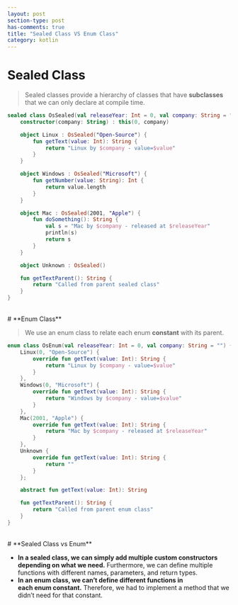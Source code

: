 ```yaml
---
layout: post
section-type: post
has-comments: true
title: "Sealed Class VS Enum Class"
category: kotlin
---
```


# **Sealed Class**

> Sealed classes provide a hierarchy of classes that have **subclasses** that we can only declare at compile time.
> 

```kotlin
sealed class OsSealed(val releaseYear: Int = 0, val company: String = "") {
    constructor(company: String) : this(0, company)

    object Linux : OsSealed("Open-Source") {
        fun getText(value: Int): String {
            return "Linux by $company - value=$value"
        }
    }

    object Windows : OsSealed("Microsoft") {
        fun getNumber(value: String): Int {
            return value.length
        }
    }

    object Mac : OsSealed(2001, "Apple") {
        fun doSomething(): String {
            val s = "Mac by $company - released at $releaseYear"
            println(s)
            return s
        }
    }

    object Unknown : OsSealed()

    fun getTextParent(): String {
        return "Called from parent sealed class"
    }
}
```
<br>
# **Enum Class**

> We use an enum class to relate each enum **constant** with its parent.
> 

```kotlin
enum class OsEnum(val releaseYear: Int = 0, val company: String = "") {
    Linux(0, "Open-Source") {
        override fun getText(value: Int): String {
            return "Linux by $company - value=$value"
        }
    },
    Windows(0, "Microsoft") {
        override fun getText(value: Int): String {
            return "Windows by $company - value=$value"
        }
    },
    Mac(2001, "Apple") {
        override fun getText(value: Int): String {
            return "Mac by $company - released at $releaseYear"
        }
    },
    Unknown {
        override fun getText(value: Int): String {
            return ""
        }
    };

    abstract fun getText(value: Int): String

    fun getTextParent(): String {
        return "Called from parent enum class"
    }
}
```
<br>
# **Sealed Class vs Enum**

- **In a sealed class, we can simply add multiple custom constructors depending on what we need.** Furthermore, we can define multiple functions with different names, parameters, and return types.
- **In an enum class, we can’t define different functions in each enum constant.** Therefore, we had to implement a method that we didn’t need for that constant.
